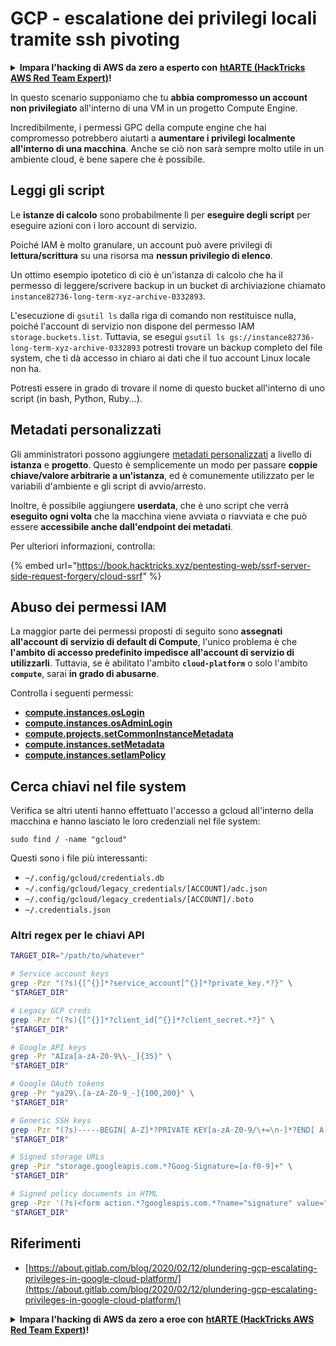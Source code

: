# GCP - escalatione dei privilegi locali tramite ssh pivoting

<details>

<summary><strong>Impara l'hacking di AWS da zero a esperto con</strong> <a href="https://training.hacktricks.xyz/courses/arte"><strong>htARTE (HackTricks AWS Red Team Expert)</strong></a><strong>!</strong></summary>

Altri modi per supportare HackTricks:

* Se vuoi vedere la tua **azienda pubblicizzata in HackTricks** o **scaricare HackTricks in PDF** Controlla i [**PACCHETTI DI ABBONAMENTO**](https://github.com/sponsors/carlospolop)!
* Ottieni il [**merchandising ufficiale di PEASS & HackTricks**](https://peass.creator-spring.com)
* Scopri [**The PEASS Family**](https://opensea.io/collection/the-peass-family), la nostra collezione di esclusive [**NFT**](https://opensea.io/collection/the-peass-family)
* **Unisciti al** 💬 [**gruppo Discord**](https://discord.gg/hRep4RUj7f) o al [**gruppo telegram**](https://t.me/peass) o **seguimi** su **Twitter** 🐦 [**@carlospolopm**](https://twitter.com/carlospolopm)**.**
* **Condividi i tuoi trucchi di hacking inviando PR a** [**HackTricks**](https://github.com/carlospolop/hacktricks) e [**HackTricks Cloud**](https://github.com/carlospolop/hacktricks-cloud) github repos.

</details>

In questo scenario supponiamo che tu **abbia compromesso un account non privilegiato** all'interno di una VM in un progetto Compute Engine.

Incredibilmente, i permessi GPC della compute engine che hai compromesso potrebbero aiutarti a **aumentare i privilegi localmente all'interno di una macchina**. Anche se ciò non sarà sempre molto utile in un ambiente cloud, è bene sapere che è possibile.

## Leggi gli script <a href="#follow-the-scripts" id="follow-the-scripts"></a>

Le **istanze di calcolo** sono probabilmente lì per **eseguire degli script** per eseguire azioni con i loro account di servizio.

Poiché IAM è molto granulare, un account può avere privilegi di **lettura/scrittura** su una risorsa ma **nessun privilegio di elenco**.

Un ottimo esempio ipotetico di ciò è un'istanza di calcolo che ha il permesso di leggere/scrivere backup in un bucket di archiviazione chiamato `instance82736-long-term-xyz-archive-0332893`.

L'esecuzione di `gsutil ls` dalla riga di comando non restituisce nulla, poiché l'account di servizio non dispone del permesso IAM `storage.buckets.list`. Tuttavia, se esegui `gsutil ls gs://instance82736-long-term-xyz-archive-0332893` potresti trovare un backup completo del file system, che ti dà accesso in chiaro ai dati che il tuo account Linux locale non ha.

Potresti essere in grado di trovare il nome di questo bucket all'interno di uno script (in bash, Python, Ruby...).

## Metadati personalizzati

Gli amministratori possono aggiungere [metadati personalizzati](https://cloud.google.com/compute/docs/storing-retrieving-metadata#custom) a livello di **istanza** e **progetto**. Questo è semplicemente un modo per passare **coppie chiave/valore arbitrarie a un'istanza**, ed è comunemente utilizzato per le variabili d'ambiente e gli script di avvio/arresto.

Inoltre, è possibile aggiungere **userdata**, che è uno script che verrà **eseguito ogni volta** che la macchina viene avviata o riavviata e che può essere **accessibile anche dall'endpoint dei metadati**.

Per ulteriori informazioni, controlla:

{% embed url="https://book.hacktricks.xyz/pentesting-web/ssrf-server-side-request-forgery/cloud-ssrf" %}

## **Abuso dei permessi IAM**

La maggior parte dei permessi proposti di seguito sono **assegnati all'account di servizio di default di Compute**, l'unico problema è che **l'ambito di accesso predefinito impedisce all'account di servizio di utilizzarli**. Tuttavia, se è abilitato l'ambito **`cloud-platform`** o solo l'ambito **`compute`**, sarai **in grado di abusarne**.

Controlla i seguenti permessi:

* [**compute.instances.osLogin**](../../gcp-pentesting/gcp-privilege-escalation/gcp-compute-privesc/#compute.instances.oslogin)
* [**compute.instances.osAdminLogin**](../../gcp-pentesting/gcp-privilege-escalation/gcp-compute-privesc/#compute.instances.osadminlogin)
* [**compute.projects.setCommonInstanceMetadata**](../../gcp-pentesting/gcp-privilege-escalation/gcp-compute-privesc/#compute.projects.setcommoninstancemetadata)
* [**compute.instances.setMetadata**](../../gcp-pentesting/gcp-privilege-escalation/gcp-compute-privesc/#compute.instances.setmetadata)
* [**compute.instances.setIamPolicy**](../../gcp-pentesting/gcp-privilege-escalation/gcp-compute-privesc/#compute.instances.setiampolicy)

## Cerca chiavi nel file system

Verifica se altri utenti hanno effettuato l'accesso a gcloud all'interno della macchina e hanno lasciato le loro credenziali nel file system:
```
sudo find / -name "gcloud"
```
Questi sono i file più interessanti:

* `~/.config/gcloud/credentials.db`
* `~/.config/gcloud/legacy_credentials/[ACCOUNT]/adc.json`
* `~/.config/gcloud/legacy_credentials/[ACCOUNT]/.boto`
* `~/.credentials.json`

### Altri regex per le chiavi API
```bash
TARGET_DIR="/path/to/whatever"

# Service account keys
grep -Pzr "(?s){[^{}]*?service_account[^{}]*?private_key.*?}" \
"$TARGET_DIR"

# Legacy GCP creds
grep -Pzr "(?s){[^{}]*?client_id[^{}]*?client_secret.*?}" \
"$TARGET_DIR"

# Google API keys
grep -Pr "AIza[a-zA-Z0-9\\-_]{35}" \
"$TARGET_DIR"

# Google OAuth tokens
grep -Pr "ya29\.[a-zA-Z0-9_-]{100,200}" \
"$TARGET_DIR"

# Generic SSH keys
grep -Pzr "(?s)-----BEGIN[ A-Z]*?PRIVATE KEY[a-zA-Z0-9/\+=\n-]*?END[ A-Z]*?PRIVATE KEY-----" \
"$TARGET_DIR"

# Signed storage URLs
grep -Pir "storage.googleapis.com.*?Goog-Signature=[a-f0-9]+" \
"$TARGET_DIR"

# Signed policy documents in HTML
grep -Pzr '(?s)<form action.*?googleapis.com.*?name="signature" value=".*?">' \
"$TARGET_DIR"
```
## Riferimenti

* [https://about.gitlab.com/blog/2020/02/12/plundering-gcp-escalating-privileges-in-google-cloud-platform/](https://about.gitlab.com/blog/2020/02/12/plundering-gcp-escalating-privileges-in-google-cloud-platform/)

<details>

<summary><strong>Impara l'hacking di AWS da zero a eroe con</strong> <a href="https://training.hacktricks.xyz/courses/arte"><strong>htARTE (HackTricks AWS Red Team Expert)</strong></a><strong>!</strong></summary>

Altri modi per supportare HackTricks:

* Se vuoi vedere la tua **azienda pubblicizzata in HackTricks** o **scaricare HackTricks in PDF** Controlla i [**PIANI DI ABBONAMENTO**](https://github.com/sponsors/carlospolop)!
* Ottieni il [**merchandising ufficiale di PEASS & HackTricks**](https://peass.creator-spring.com)
* Scopri [**The PEASS Family**](https://opensea.io/collection/the-peass-family), la nostra collezione di [**NFT**](https://opensea.io/collection/the-peass-family) esclusivi
* **Unisciti al** 💬 [**gruppo Discord**](https://discord.gg/hRep4RUj7f) o al [**gruppo Telegram**](https://t.me/peass) o **seguimi** su **Twitter** 🐦 [**@carlospolopm**](https://twitter.com/carlospolopm)**.**
* **Condividi i tuoi trucchi di hacking inviando PR ai repository di** [**HackTricks**](https://github.com/carlospolop/hacktricks) e [**HackTricks Cloud**](https://github.com/carlospolop/hacktricks-cloud) github.

</details>
